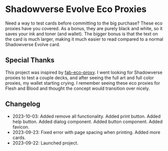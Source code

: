 # Shadowverse Evolve Eco Proxies
Need a way to test cards before committing to the big purchase? These eco proxies have you covered. As a bonus, they are purely black and white, so it saves your ink and toner (and wallet). The bigger bonus is that the text on the card is much larger, making it much easier to read compared to a normal Shadowverse Evolve card.

## Special Thanks
This project was inspired by [fab-eco-proxy](https://aongaro.github.io/fab-eco-proxy/). I went looking for Shadowverse proxies to test a couple decks, and after seeing the full art and full color proxies, my wallet starting crying. I remember seeing these eco proxies for Flesh and Blood and thought the concept would transition over nicely.


## Changelog
- 2023-10-03: Added remove all functionality. Added print button. Added help button. Added dialog component. Added button component. Added favicon.
- 2023-09-23: Fixed error with page spacing when printing. Added more cards.
- 2023-09-22: Launched project.
